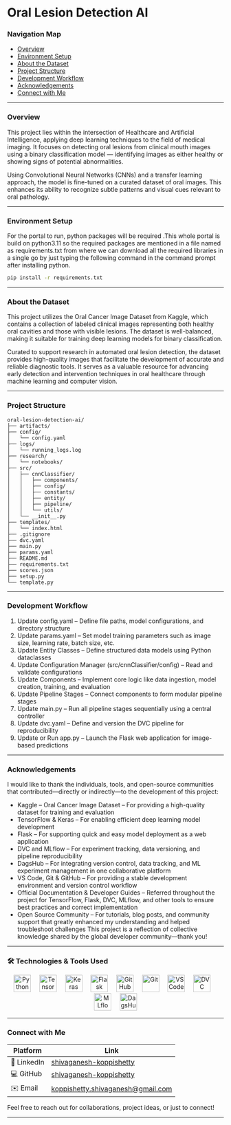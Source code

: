 # Oral Lesion Detection AI

### Navigation Map
- [Overview](#overview)
- [Environment Setup](#environment-setup)
- [About the Dataset](#about-the-dataset)
- [Project Structure](#project-structure)
- [Development Workflow](#development-workflow)
- [Acknowledgements](#acknowledgements)
- [Connect with Me](#connect-with-me)

---

### Overview
This project lies within the intersection of Healthcare and Artificial Intelligence, applying deep learning techniques to the field of medical imaging. It focuses on detecting oral lesions from clinical mouth images using a binary classification model — identifying images as either healthy or showing signs of potential abnormalities.

Using Convolutional Neural Networks (CNNs) and a transfer learning approach, the model is fine-tuned on a curated dataset of oral images. This enhances its ability to recognize subtle patterns and visual cues relevant to oral pathology.

---

### Environment Setup
For the portal to run, python packages will be required .This whole portal is build on python3.11 so the required packages are mentioned in a file named as requirements.txt from where we can download all the required libraries in a single go by just typing the following command in the command prompt after installing python.
```bash
pip install -r requirements.txt
```
---

### About the Dataset
This project utilizes the Oral Cancer Image Dataset from Kaggle, which contains a collection of labeled clinical images representing both healthy oral cavities and those with visible lesions. The dataset is well-balanced, making it suitable for training deep learning models for binary classification.

Curated to support research in automated oral lesion detection, the dataset provides high-quality images that facilitate the development of accurate and reliable diagnostic tools. It serves as a valuable resource for advancing early detection and intervention techniques in oral healthcare through machine learning and computer vision.

---

### Project Structure
```text
oral-lesion-detection-ai/
├── artifacts/
├── config/
│   └── config.yaml
├── logs/
│   └── running_logs.log
├── research/
│   └── notebooks/
├── src/
│   ├── cnnClassifier/
│   │   ├── components/
│   │   ├── config/
│   │   ├── constants/
│   │   ├── entity/
│   │   ├── pipeline/
│   │   └── utils/
│   └── __init__.py
├── templates/
│   └── index.html
├── .gitignore
├── dvc.yaml
├── main.py
├── params.yaml
├── README.md
├── requirements.txt
├── scores.json
├── setup.py
└── template.py
```

---

### Development Workflow
1. Update config.yaml – Define file paths, model configurations, and directory structure
2. Update params.yaml – Set model training parameters such as image size, learning rate, batch size, etc.
3. Update Entity Classes – Define structured data models using Python dataclasses
4. Update Configuration Manager (src/cnnClassifier/config) – Read and validate configurations
5. Update Components – Implement core logic like data ingestion, model creation, training, and evaluation
6. Update Pipeline Stages – Connect components to form modular pipeline stages
7. Update main.py – Run all pipeline stages sequentially using a central controller
8. Update dvc.yaml – Define and version the DVC pipeline for reproducibility
9. Update or Run app.py – Launch the Flask web application for image-based predictions

---

### Acknowledgements
I would like to thank the individuals, tools, and open-source communities that contributed—directly or indirectly—to the development of this project:
- Kaggle – Oral Cancer Image Dataset – For providing a high-quality dataset for training and evaluation
- TensorFlow & Keras – For enabling efficient deep learning model development
- Flask – For supporting quick and easy model deployment as a web application
- DVC and MLflow – For experiment tracking, data versioning, and pipeline reproducibility
- DagsHub – For integrating version control, data tracking, and ML experiment management in one collaborative platform
- VS Code, Git & GitHub – For providing a stable development environment and version control workflow
- Official Documentation & Developer Guides – Referred throughout the project for TensorFlow, Flask, DVC, MLflow, and other tools to ensure best practices and correct implementation
- Open Source Community – For tutorials, blog posts, and community support that greatly enhanced my understanding and helped troubleshoot challenges
This project is a reflection of collective knowledge shared by the global developer community—thank you!

---

### 🛠️ Technologies & Tools Used

<p align="center">
  <img src="https://cdn.jsdelivr.net/gh/devicons/devicon/icons/python/python-original.svg" alt="Python" height="40"/>
  &nbsp;&nbsp;&nbsp;
  <img src="https://cdn.jsdelivr.net/gh/devicons/devicon/icons/tensorflow/tensorflow-original.svg" alt="TensorFlow" height="40"/>
  &nbsp;&nbsp;&nbsp;
  <img src="https://cdn.jsdelivr.net/gh/devicons/devicon/icons/keras/keras-original.svg" alt="Keras" height="40"/>
  &nbsp;&nbsp;&nbsp;
  <img src="https://www.pngaaa.com/api-download/3594027" alt="Flask" height="40"/>
  &nbsp;&nbsp;&nbsp;
  <img src="https://img.icons8.com/?size=100&id=12599&format=png&color=FFFFFF" alt="GitHub" height="40"/>
  &nbsp;&nbsp;&nbsp;
  <img src="https://www.stickpng.com/img/download/62a6365f03a870b920cbfd45/image" alt="Git" height="40"/>
  &nbsp;&nbsp;&nbsp;
  <img src="https://cdn.jsdelivr.net/gh/devicons/devicon/icons/vscode/vscode-original.svg" alt="VS Code" height="40"/>
  &nbsp;&nbsp;&nbsp;
  <img src="https://upload.wikimedia.org/wikipedia/commons/a/af/Data_Version_Control._Official_Logo_by_Iterative.ai.png?download" alt="DVC" height="40"/>
  &nbsp;&nbsp;&nbsp;
  <img src="https://www.pngaaa.com/api-download/5543747" alt="MLflow" height="40"/>
  &nbsp;&nbsp;&nbsp;
  <img src="https://user-images.githubusercontent.com/611655/181510038-e38f4001-c304-411e-8f45-f71554eb9763.png" alt="DagsHub" height="40"/>
</p>


---

### Connect with Me

| Platform       | Link                                                                 |
|----------------|----------------------------------------------------------------------|
| 💼 LinkedIn     | [shivaganesh-koppishetty](https://www.linkedin.com/in/shivaganesh-koppishetty/) |
| 💻 GitHub       | [shivaganesh-koppishetty](https://github.com/shivaganesh-koppishetty) |
| ✉️ Email         | koppishetty.shivaganesh@gmail.com                                              |

Feel free to reach out for collaborations, project ideas, or just to connect!

---
